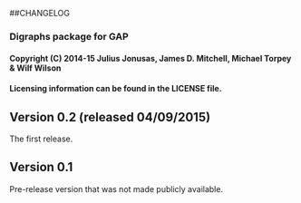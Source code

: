 ##CHANGELOG
### Digraphs package for GAP

#### Copyright (C) 2014-15 Julius Jonusas, James D. Mitchell, Michael Torpey & Wilf Wilson
#### Licensing information can be found in the LICENSE file.

## Version 0.2 (released 04/09/2015)
The first release.

## Version 0.1
Pre-release version that was not made publicly available.
